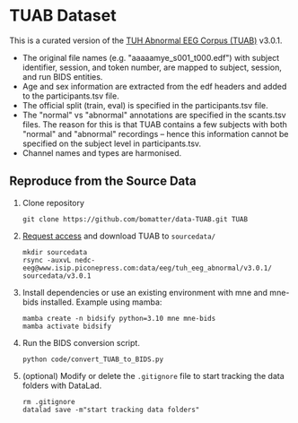# TUAB Dataset

This is a curated version of the [TUH Abnormal EEG Corpus (TUAB)](https://isip.piconepress.com/projects/tuh_eeg/html/downloads.shtml) v3.0.1.



- The original file names (e.g. "aaaaamye_s001_t000.edf") with subject identifier, session, and token number, are mapped to subject, session, and run BIDS entities.
- Age and sex information are extracted from the edf headers and added to the participants.tsv file.
- The official split (train, eval) is specified in the participants.tsv file.
- The "normal" vs "abnormal" annotations are specified in the scants.tsv files. The reason for this is that TUAB contains a few subjects with both "normal" and "abnormal" recordings – hence this information cannot be specified on the subject level in participants.tsv.
- Channel names and types are harmonised.



## Reproduce from the Source Data

1. Clone repository

   ```
   git clone https://github.com/bomatter/data-TUAB.git TUAB
   ```

2. [Request access](https://isip.piconepress.com/projects/tuh_eeg/html/downloads.shtml) and download TUAB to `sourcedata/`

   ```
   mkdir sourcedata
   rsync -auxvL nedc-eeg@www.isip.piconepress.com:data/eeg/tuh_eeg_abnormal/v3.0.1/ sourcedata/v3.0.1
   ```

3. Install dependencies or use an existing environment with mne and mne-bids installed.
   Example using mamba:

   ```
   mamba create -n bidsify python=3.10 mne mne-bids
   mamba activate bidsify
   ```

4. Run the BIDS conversion script.

   ```
   python code/convert_TUAB_to_BIDS.py
   ```

5. (optional) Modify or delete the `.gitignore` file to start tracking the data folders with DataLad.
   
   ```
   rm .gitignore
   datalad save -m"start tracking data folders"
   ```